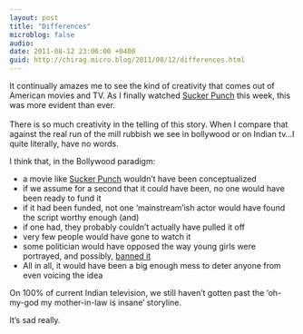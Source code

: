 ```yaml
---
layout: post
title: "Differences"
microblog: false
audio: 
date: 2011-08-12 23:06:00 +0400
guid: http://chirag.micro.blog/2011/08/12/differences.html
---
```

<p>It continually amazes me to see the kind of creativity that comes out of American movies and TV. As I finally watched <a href="http://www.imdb.com/title/tt0978764/" target="_blank">Sucker Punch</a> this week, this was more evident than ever.<br><br>There is so much creativity in the telling of this story. When I compare that against the real run of the mill rubbish we see in bollywood or on Indian tv…I quite literally, have no words.</p>
<p>I think that, in the Bollywood paradigm:</p>
<ul>
<li>a movie like <a href="http://www.imdb.com/title/tt0978764/" target="_blank">Sucker Punch</a> wouldn’t have been conceptualized</li>
<li>if we assume for a second that it could have been, no one would have been ready to fund it</li>
<li>if it had been funded, not one ‘mainstream’ish actor would have found the script worthy enough (and)</li>
<li>if one had, they probably couldn’t actually have pulled it off</li>
<li>very few people would have gone to watch it</li>
<li>some politician would have opposed the way young girls were portrayed, and possibly, <a href="http://www.google.com/url?sa=t&amp;source=newssearch&amp;cd=2&amp;ved=0CCwQqQIwAQ&amp;url=http%3A%2F%2Ftimesofindia.indiatimes.com%2Fentertainment%2Fbollywood%2Fnews-interviews%2FPending-preview-Punjab-bans-Aarakshan%2Farticleshow%2F9564070.cms&amp;ei=J3tFToHREI_PsgaP5civBw&amp;usg=AFQjCNHm2sYtX8W0k0nhIjrhg-8M9-iQmw" target="_blank">banned it</a>
</li>
<li>All in all, it would have been a big enough mess to deter anyone from even voicing the idea</li>
</ul>
<p>On 100% of current Indian television, we still haven’t gotten past the ‘oh-my-god my mother-in-law is insane’ storyline.</p>
<p>It’s sad really.</p>
